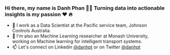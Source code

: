 ### Hi there, my name is Danh Phan 👋👋 Turning data into actionable insights is my passion :heart: :fire:
- 🌱 I work as a Data Scientist at the Pacific service team, Johnson Controls Australia.
- 🔭 I'm also an Machine Learning researcher at Monash University, working on Machine learning for intelligent transport systems.
- 📫 Let's connect on Linkedin <a href="https://www.linkedin.com/in/danhpt">@danhpt</a> or on Twitter <a href="https://twitter.com/danhpt">@danhpt</a>


<!--
**danhphan/danhphan** is a ✨ _special_ ✨ repository because its `README.md` (this file) appears on your GitHub profile.

Here are some ideas to get you started:

- 🔭 I’m currently working on ...
- 🌱 I’m currently learning ...
- 👯 I’m looking to collaborate on ...
- 🤔 I’m looking for help with ...
- 💬 Ask me about ...
- 📫 How to reach me: ...
- 😄 Pronouns: ...
- ⚡ Fun fact: ...
-->
